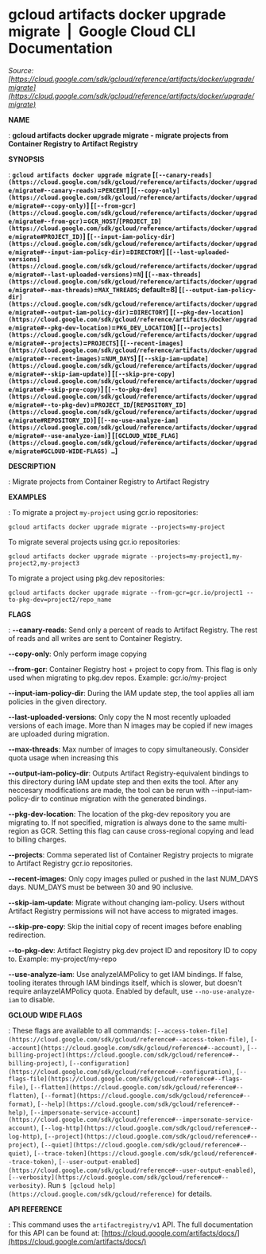 # gcloud artifacts docker upgrade migrate  |  Google Cloud CLI Documentation

*Source: [https://cloud.google.com/sdk/gcloud/reference/artifacts/docker/upgrade/migrate](https://cloud.google.com/sdk/gcloud/reference/artifacts/docker/upgrade/migrate)*

**NAME**

: **gcloud artifacts docker upgrade migrate - migrate projects from Container Registry to Artifact Registry**

**SYNOPSIS**

: **`gcloud artifacts docker upgrade migrate` [`[--canary-reads](https://cloud.google.com/sdk/gcloud/reference/artifacts/docker/upgrade/migrate#--canary-reads)`=`PERCENT`] [`[--copy-only](https://cloud.google.com/sdk/gcloud/reference/artifacts/docker/upgrade/migrate#--copy-only)`] [`[--from-gcr](https://cloud.google.com/sdk/gcloud/reference/artifacts/docker/upgrade/migrate#--from-gcr)`=`GCR_HOST`/`[PROJECT_ID](https://cloud.google.com/sdk/gcloud/reference/artifacts/docker/upgrade/migrate#PROJECT_ID)`] [`[--input-iam-policy-dir](https://cloud.google.com/sdk/gcloud/reference/artifacts/docker/upgrade/migrate#--input-iam-policy-dir)`=`DIRECTORY`] [`[--last-uploaded-versions](https://cloud.google.com/sdk/gcloud/reference/artifacts/docker/upgrade/migrate#--last-uploaded-versions)`=`N`] [`[--max-threads](https://cloud.google.com/sdk/gcloud/reference/artifacts/docker/upgrade/migrate#--max-threads)`=`MAX_THREADS`; default=8] [`[--output-iam-policy-dir](https://cloud.google.com/sdk/gcloud/reference/artifacts/docker/upgrade/migrate#--output-iam-policy-dir)`=`DIRECTORY`] [`[--pkg-dev-location](https://cloud.google.com/sdk/gcloud/reference/artifacts/docker/upgrade/migrate#--pkg-dev-location)`=`PKG_DEV_LOCATION`] [`[--projects](https://cloud.google.com/sdk/gcloud/reference/artifacts/docker/upgrade/migrate#--projects)`=`PROJECTS`] [`[--recent-images](https://cloud.google.com/sdk/gcloud/reference/artifacts/docker/upgrade/migrate#--recent-images)`=`NUM_DAYS`] [`[--skip-iam-update](https://cloud.google.com/sdk/gcloud/reference/artifacts/docker/upgrade/migrate#--skip-iam-update)`] [`[--skip-pre-copy](https://cloud.google.com/sdk/gcloud/reference/artifacts/docker/upgrade/migrate#--skip-pre-copy)`] [`[--to-pkg-dev](https://cloud.google.com/sdk/gcloud/reference/artifacts/docker/upgrade/migrate#--to-pkg-dev)`=`PROJECT_ID`/`[REPOSITORY_ID](https://cloud.google.com/sdk/gcloud/reference/artifacts/docker/upgrade/migrate#REPOSITORY_ID)`] [`[--no-use-analyze-iam](https://cloud.google.com/sdk/gcloud/reference/artifacts/docker/upgrade/migrate#--use-analyze-iam)`] [`[GCLOUD_WIDE_FLAG](https://cloud.google.com/sdk/gcloud/reference/artifacts/docker/upgrade/migrate#GCLOUD-WIDE-FLAGS) …`]**

**DESCRIPTION**

: Migrate projects from Container Registry to Artifact Registry

**EXAMPLES**

: To migrate a project `my-project` using gcr.io repositories:

```
gcloud artifacts docker upgrade migrate --projects=my-project
```

To migrate several projects using gcr.io repositories:

```
gcloud artifacts docker upgrade migrate --projects=my-project1,my-project2,my-project3
```

To migrate a project using pkg.dev repositories:

```
gcloud artifacts docker upgrade migrate --from-gcr=gcr.io/project1 --to-pkg-dev=project2/repo_name
```

**FLAGS**

: **--canary-reads**:
Send only a percent of reads to Artifact Registry. The rest of reads and all
writes are sent to Container Registry.

**--copy-only**:
Only perform image copying

**--from-gcr**:
Container Registry host + project to copy from. This flag is only used when
migrating to pkg.dev repos. Example: gcr.io/my-project

**--input-iam-policy-dir**:
During the IAM update step, the tool applies all iam policies in the given
directory.

**--last-uploaded-versions**:
Only copy the N most recently uploaded versions of each image. More than N
images may be copied if new images are uploaded during migration.

**--max-threads**:
Max number of images to copy simultaneously. Consider quota usage when
increasing this

**--output-iam-policy-dir**:
Outputs Artifact Registry-equivalent bindings to this directory during IAM
update step and then exits the tool. After any neccesary modifications are made,
the tool can be rerun with --input-iam-policy-dir to continue migration with the
generated bindings.

**--pkg-dev-location**:
The location of the pkg-dev repository you are migrating to. If not specified,
migration is always done to the same multi-region as GCR. Setting this flag can
cause cross-regional copying and lead to billing charges.

**--projects**:
Comma seperated list of Container Registry projects to migrate to Artifact
Registry gcr.io repositories.

**--recent-images**:
Only copy images pulled or pushed in the last NUM_DAYS days. NUM_DAYS must be
between 30 and 90 inclusive.

**--skip-iam-update**:
Migrate without changing iam-policy. Users without Artifact Registry permissions
will not have access to migrated images.

**--skip-pre-copy**:
Skip the initial copy of recent images before enabling redirection.

**--to-pkg-dev**:
Artifact Registry pkg.dev project ID and repository ID to copy to. Example:
my-project/my-repo

**--use-analyze-iam**:
Use analyzeIAMPolicy to get IAM bindings. If false, tooling iterates through IAM
bindings itself, which is slower, but doesn't require anlayzeIAMPolicy quota.
Enabled by default, use `--no-use-analyze-iam` to disable.

**GCLOUD WIDE FLAGS**

: These flags are available to all commands: `[--access-token-file](https://cloud.google.com/sdk/gcloud/reference#--access-token-file)`,
`[--account](https://cloud.google.com/sdk/gcloud/reference#--account)`, `[--billing-project](https://cloud.google.com/sdk/gcloud/reference#--billing-project)`,
`[--configuration](https://cloud.google.com/sdk/gcloud/reference#--configuration)`,
`[--flags-file](https://cloud.google.com/sdk/gcloud/reference#--flags-file)`,
`[--flatten](https://cloud.google.com/sdk/gcloud/reference#--flatten)`, `[--format](https://cloud.google.com/sdk/gcloud/reference#--format)`, `[--help](https://cloud.google.com/sdk/gcloud/reference#--help)`, `[--impersonate-service-account](https://cloud.google.com/sdk/gcloud/reference#--impersonate-service-account)`,
`[--log-http](https://cloud.google.com/sdk/gcloud/reference#--log-http)`,
`[--project](https://cloud.google.com/sdk/gcloud/reference#--project)`, `[--quiet](https://cloud.google.com/sdk/gcloud/reference#--quiet)`, `[--trace-token](https://cloud.google.com/sdk/gcloud/reference#--trace-token)`, `[--user-output-enabled](https://cloud.google.com/sdk/gcloud/reference#--user-output-enabled)`,
`[--verbosity](https://cloud.google.com/sdk/gcloud/reference#--verbosity)`.
Run `$ [gcloud help](https://cloud.google.com/sdk/gcloud/reference)` for details.

**API REFERENCE**

: This command uses the `artifactregistry/v1` API. The full
documentation for this API can be found at: [https://cloud.google.com/artifacts/docs/](https://cloud.google.com/artifacts/docs/)